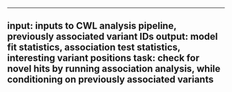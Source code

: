 -----
input: inputs to CWL analysis pipeline, previously associated variant IDs
output: model fit statistics, association test statistics, interesting variant positions
task: check for novel hits by running association analysis, while conditioning on previously associated variants
-----

